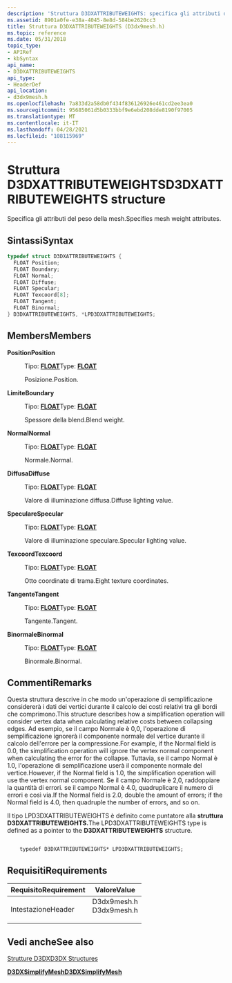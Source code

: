 ```yaml
---
description: 'Struttura D3DXATTRIBUTEWEIGHTS: specifica gli attributi del peso della mesh.'
ms.assetid: 8901a0fe-e38a-4045-8e8d-584be2620cc3
title: Struttura D3DXATTRIBUTEWEIGHTS (D3dx9mesh.h)
ms.topic: reference
ms.date: 05/31/2018
topic_type:
- APIRef
- kbSyntax
api_name:
- D3DXATTRIBUTEWEIGHTS
api_type:
- HeaderDef
api_location:
- d3dx9mesh.h
ms.openlocfilehash: 7a833d2a58db0f434f836126926e461cd2ee3ea0
ms.sourcegitcommit: 95685061d5b0333bbf9e6ebd208dde8190f97005
ms.translationtype: MT
ms.contentlocale: it-IT
ms.lasthandoff: 04/28/2021
ms.locfileid: "108115969"
---
```

# <a name="d3dxattributeweights-structure"></a><span data-ttu-id="e4a04-103">Struttura D3DXATTRIBUTEWEIGHTS</span><span class="sxs-lookup"><span data-stu-id="e4a04-103">D3DXATTRIBUTEWEIGHTS structure</span></span>

<span data-ttu-id="e4a04-104">Specifica gli attributi del peso della mesh.</span><span class="sxs-lookup"><span data-stu-id="e4a04-104">Specifies mesh weight attributes.</span></span>

## <a name="syntax"></a><span data-ttu-id="e4a04-105">Sintassi</span><span class="sxs-lookup"><span data-stu-id="e4a04-105">Syntax</span></span>


```C++
typedef struct D3DXATTRIBUTEWEIGHTS {
  FLOAT Position;
  FLOAT Boundary;
  FLOAT Normal;
  FLOAT Diffuse;
  FLOAT Specular;
  FLOAT Texcoord[8];
  FLOAT Tangent;
  FLOAT Binormal;
} D3DXATTRIBUTEWEIGHTS, *LPD3DXATTRIBUTEWEIGHTS;
```



## <a name="members"></a><span data-ttu-id="e4a04-106">Members</span><span class="sxs-lookup"><span data-stu-id="e4a04-106">Members</span></span>

<dl> <dt>

<span data-ttu-id="e4a04-107">**Position**</span><span class="sxs-lookup"><span data-stu-id="e4a04-107">**Position**</span></span>
</dt> <dd>

<span data-ttu-id="e4a04-108">Tipo: **[ **FLOAT**](../winprog/windows-data-types.md)**</span><span class="sxs-lookup"><span data-stu-id="e4a04-108">Type: **[**FLOAT**](../winprog/windows-data-types.md)**</span></span>

</dd> <dd>

<span data-ttu-id="e4a04-109">Posizione.</span><span class="sxs-lookup"><span data-stu-id="e4a04-109">Position.</span></span>

</dd> <dt>

<span data-ttu-id="e4a04-110">**Limite**</span><span class="sxs-lookup"><span data-stu-id="e4a04-110">**Boundary**</span></span>
</dt> <dd>

<span data-ttu-id="e4a04-111">Tipo: **[ **FLOAT**](../winprog/windows-data-types.md)**</span><span class="sxs-lookup"><span data-stu-id="e4a04-111">Type: **[**FLOAT**](../winprog/windows-data-types.md)**</span></span>

</dd> <dd>

<span data-ttu-id="e4a04-112">Spessore della blend.</span><span class="sxs-lookup"><span data-stu-id="e4a04-112">Blend weight.</span></span>

</dd> <dt>

<span data-ttu-id="e4a04-113">**Normal**</span><span class="sxs-lookup"><span data-stu-id="e4a04-113">**Normal**</span></span>
</dt> <dd>

<span data-ttu-id="e4a04-114">Tipo: **[ **FLOAT**](../winprog/windows-data-types.md)**</span><span class="sxs-lookup"><span data-stu-id="e4a04-114">Type: **[**FLOAT**](../winprog/windows-data-types.md)**</span></span>

</dd> <dd>

<span data-ttu-id="e4a04-115">Normale.</span><span class="sxs-lookup"><span data-stu-id="e4a04-115">Normal.</span></span>

</dd> <dt>

<span data-ttu-id="e4a04-116">**Diffusa**</span><span class="sxs-lookup"><span data-stu-id="e4a04-116">**Diffuse**</span></span>
</dt> <dd>

<span data-ttu-id="e4a04-117">Tipo: **[ **FLOAT**](../winprog/windows-data-types.md)**</span><span class="sxs-lookup"><span data-stu-id="e4a04-117">Type: **[**FLOAT**](../winprog/windows-data-types.md)**</span></span>

</dd> <dd>

<span data-ttu-id="e4a04-118">Valore di illuminazione diffusa.</span><span class="sxs-lookup"><span data-stu-id="e4a04-118">Diffuse lighting value.</span></span>

</dd> <dt>

<span data-ttu-id="e4a04-119">**Speculare**</span><span class="sxs-lookup"><span data-stu-id="e4a04-119">**Specular**</span></span>
</dt> <dd>

<span data-ttu-id="e4a04-120">Tipo: **[ **FLOAT**](../winprog/windows-data-types.md)**</span><span class="sxs-lookup"><span data-stu-id="e4a04-120">Type: **[**FLOAT**](../winprog/windows-data-types.md)**</span></span>

</dd> <dd>

<span data-ttu-id="e4a04-121">Valore di illuminazione speculare.</span><span class="sxs-lookup"><span data-stu-id="e4a04-121">Specular lighting value.</span></span>

</dd> <dt>

<span data-ttu-id="e4a04-122">**Texcoord**</span><span class="sxs-lookup"><span data-stu-id="e4a04-122">**Texcoord**</span></span>
</dt> <dd>

<span data-ttu-id="e4a04-123">Tipo: **[ **FLOAT**](../winprog/windows-data-types.md)**</span><span class="sxs-lookup"><span data-stu-id="e4a04-123">Type: **[**FLOAT**](../winprog/windows-data-types.md)**</span></span>

</dd> <dd>

<span data-ttu-id="e4a04-124">Otto coordinate di trama.</span><span class="sxs-lookup"><span data-stu-id="e4a04-124">Eight texture coordinates.</span></span>

</dd> <dt>

<span data-ttu-id="e4a04-125">**Tangente**</span><span class="sxs-lookup"><span data-stu-id="e4a04-125">**Tangent**</span></span>
</dt> <dd>

<span data-ttu-id="e4a04-126">Tipo: **[ **FLOAT**](../winprog/windows-data-types.md)**</span><span class="sxs-lookup"><span data-stu-id="e4a04-126">Type: **[**FLOAT**](../winprog/windows-data-types.md)**</span></span>

</dd> <dd>

<span data-ttu-id="e4a04-127">Tangente.</span><span class="sxs-lookup"><span data-stu-id="e4a04-127">Tangent.</span></span>

</dd> <dt>

<span data-ttu-id="e4a04-128">**Binormale**</span><span class="sxs-lookup"><span data-stu-id="e4a04-128">**Binormal**</span></span>
</dt> <dd>

<span data-ttu-id="e4a04-129">Tipo: **[ **FLOAT**](../winprog/windows-data-types.md)**</span><span class="sxs-lookup"><span data-stu-id="e4a04-129">Type: **[**FLOAT**](../winprog/windows-data-types.md)**</span></span>

</dd> <dd>

<span data-ttu-id="e4a04-130">Binormale.</span><span class="sxs-lookup"><span data-stu-id="e4a04-130">Binormal.</span></span>

</dd> </dl>

## <a name="remarks"></a><span data-ttu-id="e4a04-131">Commenti</span><span class="sxs-lookup"><span data-stu-id="e4a04-131">Remarks</span></span>

<span data-ttu-id="e4a04-132">Questa struttura descrive in che modo un'operazione di semplificazione considererà i dati dei vertici durante il calcolo dei costi relativi tra gli bordi che comprimono.</span><span class="sxs-lookup"><span data-stu-id="e4a04-132">This structure describes how a simplification operation will consider vertex data when calculating relative costs between collapsing edges.</span></span> <span data-ttu-id="e4a04-133">Ad esempio, se il campo Normale è 0,0, l'operazione di semplificazione ignorerà il componente normale del vertice durante il calcolo dell'errore per la compressione.</span><span class="sxs-lookup"><span data-stu-id="e4a04-133">For example, if the Normal field is 0.0, the simplification operation will ignore the vertex normal component when calculating the error for the collapse.</span></span> <span data-ttu-id="e4a04-134">Tuttavia, se il campo Normal è 1.0, l'operazione di semplificazione userà il componente normale del vertice.</span><span class="sxs-lookup"><span data-stu-id="e4a04-134">However, if the Normal field is 1.0, the simplification operation will use the vertex normal component.</span></span> <span data-ttu-id="e4a04-135">Se il campo Normale è 2,0, raddoppiare la quantità di errori. se il campo Normal è 4.0, quadruplicare il numero di errori e così via.</span><span class="sxs-lookup"><span data-stu-id="e4a04-135">If the Normal field is 2.0, double the amount of errors; if the Normal field is 4.0, then quadruple the number of errors, and so on.</span></span>

<span data-ttu-id="e4a04-136">Il tipo LPD3DXATTRIBUTEWEIGHTS è definito come puntatore alla **struttura D3DXATTRIBUTEWEIGHTS.**</span><span class="sxs-lookup"><span data-stu-id="e4a04-136">The LPD3DXATTRIBUTEWEIGHTS type is defined as a pointer to the **D3DXATTRIBUTEWEIGHTS** structure.</span></span>


```
    
    typedef D3DXATTRIBUTEWEIGHTS* LPD3DXATTRIBUTEWEIGHTS;
```



## <a name="requirements"></a><span data-ttu-id="e4a04-137">Requisiti</span><span class="sxs-lookup"><span data-stu-id="e4a04-137">Requirements</span></span>



| <span data-ttu-id="e4a04-138">Requisito</span><span class="sxs-lookup"><span data-stu-id="e4a04-138">Requirement</span></span> | <span data-ttu-id="e4a04-139">Valore</span><span class="sxs-lookup"><span data-stu-id="e4a04-139">Value</span></span> |
|-------------------|----------------------------------------------------------------------------------------|
| <span data-ttu-id="e4a04-140">Intestazione</span><span class="sxs-lookup"><span data-stu-id="e4a04-140">Header</span></span><br/> | <dl> <span data-ttu-id="e4a04-141"><dt>D3dx9mesh.h</dt></span><span class="sxs-lookup"><span data-stu-id="e4a04-141"><dt>D3dx9mesh.h</dt></span></span> </dl> |



## <a name="see-also"></a><span data-ttu-id="e4a04-142">Vedi anche</span><span class="sxs-lookup"><span data-stu-id="e4a04-142">See also</span></span>

<dl> <dt>

[<span data-ttu-id="e4a04-143">Strutture D3DX</span><span class="sxs-lookup"><span data-stu-id="e4a04-143">D3DX Structures</span></span>](dx9-graphics-reference-d3dx-structures.md)
</dt> <dt>

[<span data-ttu-id="e4a04-144">**D3DXSimplifyMesh**</span><span class="sxs-lookup"><span data-stu-id="e4a04-144">**D3DXSimplifyMesh**</span></span>](d3dxsimplifymesh.md)
</dt> </dl>

 

 
